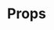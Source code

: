 ---
title: Props
description: Welcome to Vue JS, a framework that helps you build better user interfaces.
---